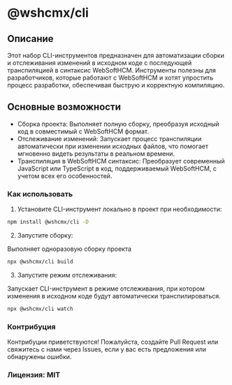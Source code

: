 # @wshcmx/cli

## Описание
Этот набор CLI-инструментов предназначен для автоматизации сборки и отслеживания изменений в исходном коде с последующей транспиляцией в синтаксис WebSoftHCM. Инструменты полезны для разработчиков, которые работают с WebSoftHCM и хотят упростить процесс разработки, обеспечивая быструю и корректную компиляцию.

## Основные возможности
- Сборка проекта: Выполняет полную сборку, преобразуя исходный код в совместимый с WebSoftHCM формат.
- Отслеживание изменений: Запускает процесс транспиляции автоматически при изменении исходных файлов, что помогает мгновенно видеть результаты в реальном времени.
- Транспиляция в WebSoftHCM синтаксис: Преобразует современный JavaScript или TypeScript в код, поддерживаемый WebSoftHCM, с учетом всех его особенностей.


### Как использовать
1. Установите CLI-инструмент локально в проект при необходимости:

```bash
npm install @wshcmx/cli -D
```

2. Запустите сборку:

Выполняет одноразовую сборку проекта

```bash
npx @wshcmx/cli build
```

3. Запустите режим отслеживания:

Запускает CLI-инструмент в режиме отслеживания, при котором изменения в исходном коде будут автоматически транспилироваться.

```bash
npx @wshcmx/cli watch
```

### Контрибуция
Контрибуции приветствуются! Пожалуйста, создайте Pull Request или свяжитесь с нами через Issues, если у вас есть предложения или обнаружены ошибки.

### Лицензия: MIT